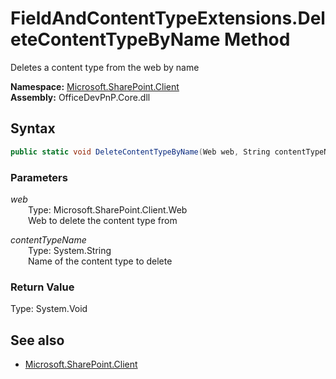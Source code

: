 # FieldAndContentTypeExtensions.DeleteContentTypeByName Method  
Deletes a content type from the web by name  

**Namespace:** [Microsoft.SharePoint.Client](Microsoft.SharePoint.Client.md)  
**Assembly:** OfficeDevPnP.Core.dll  
## Syntax
```C#
public static void DeleteContentTypeByName(Web web, String contentTypeName)
```
### Parameters
*web*  
&emsp;&emsp;Type: Microsoft.SharePoint.Client.Web  
&emsp;&emsp;Web to delete the content type from  
  
*contentTypeName*  
&emsp;&emsp;Type: System.String  
&emsp;&emsp;Name of the content type to delete  
  
### Return Value
Type: System.Void  

## See also
- [Microsoft.SharePoint.Client](Microsoft.SharePoint.Client.md)

